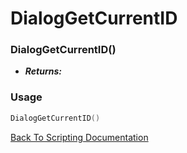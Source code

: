# DialogGetCurrentID

### DialogGetCurrentID()
- ***Returns:*** 

### Usage

```Lua
DialogGetCurrentID()
```


[Back To Scripting Documentation](../README.md)
